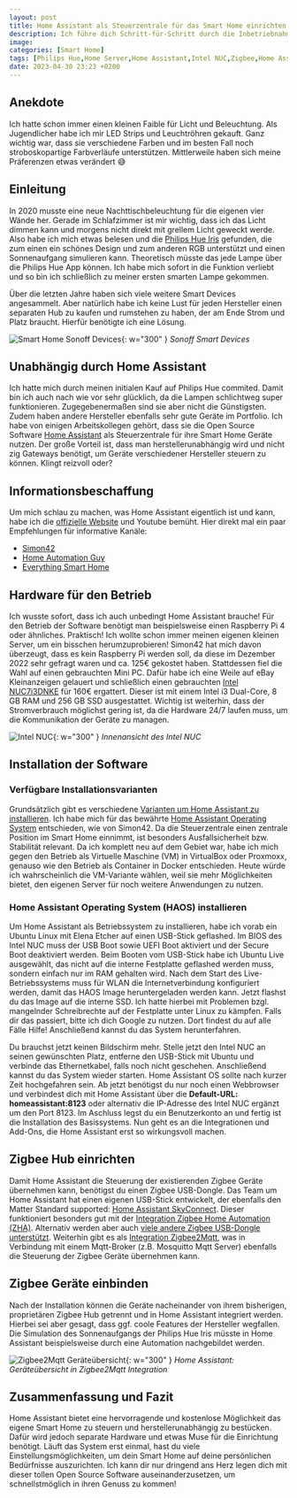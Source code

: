 ```yaml
---
layout: post
title: Home Assistant als Steuerzentrale für das Smart Home einrichten
description: Ich führe dich Schritt-für-Schritt durch die Inbetriebnahme meines Home Servers für die Nutzung von Home Assistant inkl. dessen Installation zur Steuerung deines Smart Home mit seinen Zigbee Geräten.
image:
categories: [Smart Home]
tags: [Philips Hue,Home Server,Home Assistant,Intel NUC,Zigbee,Home Assistant SkyConnect,Zigbee2Mqtt,Smart Home]
date: 2023-04-30 23:23 +0200
---
```

## Anekdote
Ich hatte schon immer einen kleinen Faible für Licht und Beleuchtung. Als Jugendlicher habe ich mir LED Strips und Leuchtröhren gekauft. Ganz wichtig war, dass sie verschiedene Farben und im besten Fall noch stroboskopartige Farbverläufe unterstützen. Mittlerweile haben sich meine Präferenzen etwas verändert :sweat_smile:

## Einleitung
In 2020 musste eine neue Nachttischbeleuchtung für die eigenen vier Wände her. Gerade im Schlafzimmer ist mir wichtig, dass ich das Licht dimmen kann und morgens nicht direkt mit grellem Licht geweckt werde. Also habe ich mich etwas belesen und die [Philips Hue Iris](https://www.idealo.de/preisvergleich/OffersOfProduct/200702156_-hue-white-and-color-ambiance-iris-limited-edition-led-bluetooth-philips.html) gefunden, die zum einen ein schönes Design und zum anderen RGB unterstützt und einen Sonnenaufgang simulieren kann. Theoretisch müsste das jede Lampe über die Philips Hue App können. Ich habe mich sofort in die Funktion verliebt und so bin ich schließlich zu meiner ersten smarten Lampe gekommen. 

Über die letzten Jahre haben sich viele weitere Smart Devices angesammelt. Aber natürlich habe ich keine Lust für jeden Hersteller einen separaten Hub zu kaufen und rumstehen zu haben, der am Ende Strom und Platz braucht. Hierfür benötigte ich eine Lösung.

![Smart Home Sonoff Devices](/assets/smart-home/2023-01-05_Smart-Home_Sonoff-Devices.jpg){: w="300" } 
_Sonoff Smart Devices_

## Unabhängig durch Home Assistant
Ich hatte mich durch meinen initialen Kauf auf Philips Hue commited. Damit bin ich auch nach wie vor sehr glücklich, da die Lampen schlichtweg super funktionieren. Zugegebenermaßen sind sie aber nicht die Günstigsten. Zudem haben andere Hersteller ebenfalls sehr gute Geräte im Portfolio. Ich habe von einigen Arbeitskollegen gehört, dass sie die Open Source Software [Home Assistant](https://www.home-assistant.io) als Steuerzentrale für ihre Smart Home Geräte nutzen. Der große Vorteil ist, dass man herstellerunabhängig wird und nicht zig Gateways benötigt, um Geräte verschiedener Hersteller steuern zu können. Klingt reizvoll oder?

## Informationsbeschaffung
Um mich schlau zu machen, was Home Assistant eigentlich ist und kann, habe ich die [offizielle Website](https://www.home-assistant.io) und Youtube bemüht. Hier direkt mal ein paar Empfehlungen für informative Kanäle:
* [Simon42](https://www.youtube.com/@simon42)
* [Home Automation Guy](https://www.youtube.com/@HomeAutomationGuy)
* [Everything Smart Home](https://www.youtube.com/@EverythingSmartHome)

## Hardware für den Betrieb
Ich wusste sofort, dass ich auch unbedingt Home Assistant brauche! Für den Betrieb der Software benötigt man beispielsweise einen Raspberry Pi 4 oder ähnliches. Praktisch! Ich wollte schon immer meinen eigenen kleinen Server, um ein bisschen herumzuprobieren! Simon42 hat mich davon überzeugt, dass es kein Raspberry Pi werden soll, da diese im Dezember 2022 sehr gefragt waren und ca. 125€ gekostet haben. Stattdessen fiel die Wahl auf einen gebrauchten Mini PC. Dafür habe ich eine Weile auf eBay Kleinanzeigen gelauert und schließlich einen gebrauchten [Intel NUC7i3DNKE](https://ark.intel.com/content/www/de/de/ark/products/122495/intel-nuc-kit-nuc7i3dnke.html) für 160€ ergattert. Dieser ist mit einem Intel i3 Dual-Core, 8 GB RAM und 256 GB SSD ausgestattet. Wichtig ist weiterhin, dass der Stromverbrauch möglichst gering ist, da die Hardware 24/7 laufen muss, um die Kommunikation der Geräte zu managen.

![Intel NUC](/assets/smart-home/2023-01-04_Intel-NUC7i3DNKE_Inside-View.jpg){: w="300" } 
_Innenansicht des Intel NUC_

## Installation der Software
### Verfügbare Installationsvarianten
Grundsätzlich gibt es verschiedene [Varianten um Home Assistant zu installieren](https://www.home-assistant.io/installation/). Ich habe mich für das bewährte [Home Assistant Operating System](https://www.home-assistant.io/installation/generic-x86-64#install-home-assistant-operating-system) entschieden, wie von Simon42. Da die Steuerzentrale einen zentrale Position im Smart Home einnimmt, ist besonders Ausfallsicherheit bzw. Stabilität relevant. Da ich komplett neu auf dem Gebiet war, habe ich mich gegen den Betrieb als Virtuelle Maschine (VM) in VirtualBox oder Proxmoxx, genauso wie den Betrieb als Container in Docker entschieden. Heute würde ich wahrscheinlich die VM-Variante wählen, weil sie mehr Möglichkeiten bietet, den eigenen Server für noch weitere Anwendungen zu nutzen.

### Home Assistant Operating System (HAOS) installieren
Um Home Assistant als Betriebssystem zu installieren, habe ich vorab ein Ubuntu Linux mit Elena Etcher auf einen USB-Stick geflashed. Im BIOS des Intel NUC muss der USB Boot sowie UEFI Boot aktiviert und der Secure Boot deaktiviert werden. Beim Booten vom USB-Stick habe ich Ubuntu Live ausgewählt, das nicht auf die interne Festplatte geflashed werden muss, sondern einfach nur im RAM gehalten wird. Nach dem Start des Live-Betriebssystems muss für WLAN die Internetverbindung konfiguriert werden, damit das HAOS Image heruntergeladen werden kann. Jetzt flashst du das Image auf die interne SSD. Ich hatte hierbei mit Problemen bzgl. mangelnder Schreibrechte auf der Festplatte unter Linux zu kämpfen. Falls dir das passiert, bitte ich dich Google zu nutzen. Dort findest du auf alle Fälle Hilfe! Anschließend kannst du das System herunterfahren. 

Du brauchst jetzt keinen Bildschirm mehr. Stelle jetzt den Intel NUC an seinen gewünschten Platz, entferne den USB-Stick mit Ubuntu und verbinde das Ethernetkabel, falls noch nicht geschehen. Anschließend kannst du das System wieder starten. Home Assistant OS sollte nach kurzer Zeit hochgefahren sein. Ab jetzt benötigst du nur noch einen Webbrowser und verbindest dich mit Home Assistant über die **Default-URL: homeassistant:8123** oder alternativ die IP-Adresse des Intel NUC ergänzt um den Port 8123. Im Aschluss legst du ein Benutzerkonto an und fertig ist die Installation des Basissystems. Nun geht es an die Integrationen und Add-Ons, die Home Assistant erst so wirkungsvoll machen.

## Zigbee Hub einrichten
Damit Home Assistant die Steuerung der existierenden Zigbee Geräte übernehmen kann, benötigst du einen Zigbee USB-Dongle. Das Team um Home Assistant hat einen eigenen USB-Stick entwickelt, der ebenfalls den Matter Standard supported: [Home Assistant SkyConnect](https://www.home-assistant.io/skyconnect/). Dieser funktioniert besonders gut mit der [Integration Zigbee Home Automation (ZHA)](https://www.home-assistant.io/integrations/zha/). Alternativ werden aber auch [viele andere Zigbee USB-Dongle unterstützt](https://www.home-assistant.io/integrations/zha/#known-working-zigbee-radio-modules). Weiterhin gibt es als [Integration Zigbee2Mqtt](https://github.com/zigbee2mqtt/hassio-zigbee2mqtt#installation), was in Verbindung mit einem Mqtt-Broker (z.B. Mosquitto Mqtt Server) ebenfalls die Steuerung der Zigbee Geräte übernehmen kann.

## Zigbee Geräte einbinden
Nach der Installation können die Geräte nacheinander von ihrem bisherigen, proprietären Zigbee Hub getrennt und in Home Assistant integriert werden. Hierbei sei aber gesagt, dass ggf. coole Features der Hersteller wegfallen. Die Simulation des Sonnenaufgangs der Philips Hue Iris müsste in Home Assistant beispielsweise durch eine Automation nachgebildet werden.

![Zigbee2Mqtt Geräteübersicht](/assets/smart-home/2023-04-30_Home-Assistant_Zigbee2mqtt_Geraeteuebersicht.png){: w="300" } 
_Home Assistant: Geräteübersicht in Zigbee2Mqtt Integration_

## Zusammenfassung und Fazit
Home Assistant bietet eine hervorragende und kostenlose Möglichkeit das eigene Smart Home zu steuern und herstellerunabhängig zu bestücken. Dafür wird jedoch separate Hardware und etwas Muse für die Einrichtung benötigt. Läuft das System erst einmal, hast du viele Einstellungsmöglichkeiten, um dein Smart Home auf deine persönlichen Bedürfnisse auszurichten. Ich kann dir nur dringend ans Herz legen dich mit dieser tollen Open Source Software auseinanderzusetzen, um schnellstmöglich in ihren Genuss zu kommen!